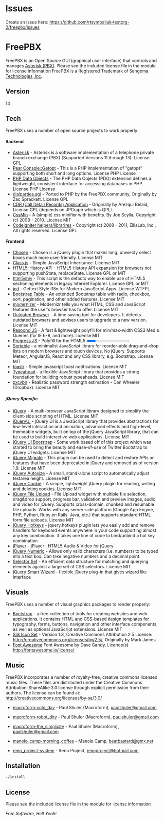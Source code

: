 Issues
=========
Create an issue here: https://github.com/rtsymbaliuk-testorg-2/freepbx/issues

FreePBX
=========

FreePBX is an Open Source GUI (graphical user interface) that controls and manages [Asterisk (PBX)].
Please see the included license file in the module for license information
FreePBX is a Registered Trademark of [Sangoma Technologies, Inc].

Version
----

14

Tech
-----------
FreePBX uses a number of open source projects to work properly:

#### Backend
* [Asterisk] - Asterisk is a software implementation of a telephone private branch exchange (PBX) (Supported Versions 11 through 13). License GPL
* [Pear Console::Getopt] - This is a PHP implementation of "getopt" supporting both short and long options. License PHP License
* [PHP Data Objects] - The PHP Data Objects (PDO) extension defines a lightweight, consistent interface for accessing databases in PHP. License PHP License
* [dialparties.agi] - Ported to PHP by the FreePBX community, Originally by Zac Sprackett.  License GPL
* [CDR (Call Detail Records) Application] - Originally by Arezqui Belaid, License GPL (depends on JPGraph which is QPL)
* [CssMin] - A (simple) css minifier with benefits. By Joe Scylla, Copyright (c) 2008 - 2010. License MIT
* [Codeigniter helpers/librarires] - Copyright (c) 2008 - 2011, EllisLab, Inc., All rights reserved. License GPL

#### Frontend
* [Chosen] - Chosen is a jQuery plugin that makes long, unwieldy select boxes much more user-friendly. License MIT
* [Class.js] - Simple JavaScript Inheritance. License MIT
* [HTML5-History-API] - HTML5 History API expansion for browsers not supporting pushState, replaceState. License GPL or MIT
* [html5shiv] - This script is the defacto way to enable use of HTML5 sectioning elements in legacy Internet Explorer. License GPL or MIT
* [jed] - Gettext Style i18n for Modern JavaScript Apps. License WTFPL
* [Bootstrap Table] - An extended Bootstrap table with radio, checkbox, sort, pagination, and other added features. License MIT
* [modernizer] - Modernizr tells you what HTML, CSS and JavaScript features the user’s browser has to offer. License MIT
* [Outdated Browser] - A time saving tool for developers. It detects outdated browsers and advises users to upgrade to a new version. License MIT
* [Respond JS] - A fast & lightweight polyfill for min/max-width CSS3 Media Queries (for IE 6-8, and more). License MIT
* [Progress JS] - Polyfill for the HTML5 <progress> element. License MIT
* [Sortable] - a minimalist JavaScript library for reorder-able drag-and-drop lists on modern browsers and touch devices. No jQuery. Supports Meteor, AngularJS, React and any CSS library, e.g. Bootstrap. License MIT
* [toastr] - Simple javascript toast notifications. License MIT
* [Typeahead] - a flexible JavaScript library that provides a strong foundation for building robust typeaheads. License MIT
* [zxcvbn] - Realistic password strength estimation - Dan Wheeler (Dropbox). License MIT

##### jQuery Specific
* [jQuery] - A multi-browser JavaScript library designed to simplify the client-side scripting of HTML. License MIT
* [jQueryUI] - jQuery UI is a JavaScript library that provides abstractions for low-level interaction and animation, advanced effects and high-level, themeable widgets, built on top of the jQuery JavaScript library, that can be used to build interactive web applications. License MIT
* [jQuery UI Bootstrap] - Some work based off of this project which was started to bring the beauty and ease-of-use of Twitter Bootstrap to jQuery UI widgets. License MIT
* [jQuery Migrate] - This plugin can be used to detect and restore APIs or features that have been deprecated in jQuery and removed as of version 1.9. License MIT
* [jQuery Autosize] - A small, stand-alone script to automatically adjust textarea height. License MIT
* [jQuery Cookie] - A simple, lightweight jQuery plugin for reading, writing and deleting cookies. License MIT
* [jQuery File Upload] - File Upload widget with multiple file selection, drag&drop support, progress bar, validation and preview images, audio and video for jQuery. Supports cross-domain, chunked and resumable file uploads. Works with any server-side platform (Google App Engine, PHP, Python, Ruby on Rails, Java, etc.) that supports standard HTML form file uploads. License MIT
* [jQuery Hotkeys] - jquery.hotkeys plugin lets you easily add and remove handlers for keyboard events anywhere in your code supporting almost any key combination. It takes one line of code to bind/unbind a hot key combination
* [jPlayer] - jPlayer : HTML5 Audio & Video for jQuery
* [jQuery Numeric] - Allows only valid characters (i.e. numbers) to be typed into a text box. Can take negative numbers and a decimal point.
* [Selector Set] - An efficient data structure for matching and querying elements against a large set of CSS selectors. License MIT
* [jQuery Smart Wizard] - flexible jQuery plug-in that gives wizard like interface

Visuals
-----------
FreePBX uses a number of visual graphics packages to render properly:
* [Bootstrap] - a free collection of tools for creating websites and web applications. It contains HTML and CSS-based design templates for typography, forms, buttons, navigation and other interface components, as well as optional JavaScript extensions. License MIT
* [Silk Icon Set] - Version 1.3, Creative Commons Attribution 2.5 License: http://creativecommons.org/licenses/by/2.5/, Originally by Mark James
* [Font Awesome] Font Awesome by Dave Gandy. Licence(s) http://fontawesome.io/license/

Music
-----------
FreePBX incorporates a number of royalty-free, creative commons licensed music files. These files are distributed under the Creative Commons Attribution-ShareAlike 3.0 license through explicit permission from their authors. The license can be found at: http://creativecommons.org/licenses/by-sa/3.0/

* [macroform-cold_day] - Paul Shuler (Macroform), paulshuler@gmail.com

* [macroform-robot_dity] - Paul Shuler (Macroform), paulshuler@gmail.com

* [macroform-the_simplicity] - Paul Shuler (Macroform), paulshuler@gmail.com

* [manolo_camp-morning_coffee] - Manolo Camp, beatbastard@gmx.net

* [reno_project-system] - Reno Project, renoproject@hotmail.com

Installation
--------------

```sh
./install
```

License
----
Please see the included license file in the module for license information

*Free Software, Hell Yeah!*

  [asterisk]: http://www.asterisk.org
  [jQueryUI]: http://jqueryui.com
  [jQuery]: http://jquery.com
  [jQuery-migrate]: https://github.com/jquery/jquery-migrate/
  [dialparties.agi]: http://www.sprackett.com
  [CDR (Call Detail Records) Application]: http://www.asterisk-stats.org
  [spandsp]: http://opencall.org
  [Silk Icon Set]: http://www.famfamfam.com/lab/icons/silk/
  [CssMin]: http://opensource.org/licenses/mit-license.php
  [Codeigniter helpers/librarires]: http://codeigniter.com/user_guide/license.html
  [macroform-cold_day]: http://macroform.bandcamp.com/
  [macroform-robot_dity]: http://macroform.bandcamp.com/
  [macroform-the_simplicity]: http://macroform.bandcamp.com/
  [manolo_camp-morning_coffee]: http://ccmixter.org/people/ManoloCamp
  [reno_project-system]: http://www.jamendo.com/en/album/23661
  [pear db]: http://pear.php.net/package/DB
  [pear console::getopt]: http://pear.php.net/package/Console_Getopt
  [bootstrap]: http://getbootstrap.com
  [jQuery UI Bootstrap]: https://github.com/addyosmani/jquery-ui-bootstrap
  [Bootstrap table]: http://bootstrap-table.wenzhixin.net.cn/
  [zxcvbn]: https://github.com/dropbox/zxcvbn
  [Font Awesome]: http://fontawesome.io
  [Chosen]: https://harvesthq.github.io/chosen/
  [Class.js]: http://ejohn.org/blog/simple-javascript-inheritance/
  [HTML5-History-API]: https://github.com/devote/HTML5-History-API
  [html5shiv]: https://github.com/afarkas/html5shiv
  [jed]: https://slexaxton.github.io/Jed/
  [jquery Autosize]: http://www.jacklmoore.com/autosize/
  [jquery cookie]: https://github.com/carhartl/jquery-cookie
  [jQuery File Upload]: https://github.com/blueimp/jQuery-File-Upload
  [jQuery hotkeys]: https://github.com/tzuryby/jquery.hotkeys
  [jPlayer]: http://jplayer.org/
  [jQuery Numeric]: https://github.com/SamWM/jQuery-Plugins/tree/master/numeric/
  [Selector Set]: https://github.com/josh/selector-set
  [jQuery Smart Wizard]: https://github.com/mstratman/jQuery-Smart-Wizard
  [jQuery Migrate]: https://github.com/jquery/jquery-migrate/
  [Sangoma Technologies, Inc]: http://www.sangoma.com/
  [modernizer]: https://modernizr.com/
  [outdated browser]: http://outdatedbrowser.com/en
  [Respond JS]: https://github.com/scottjehl/Respond
  [Progress JS]: https://github.com/LeaVerou/HTML5-Progress-polyfill
  [Sortable]: https://github.com/RubaXa/Sortable
  [toastr]: http://www.toastrjs.com/
  [typeahead]: https://twitter.github.io/typeahead.js/
  [PHP Data Objects]: http://php.net/manual/en/intro.pdo.php
  [Asterisk (PBX)]: http://www.asterisk.org
